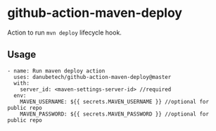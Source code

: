 # github-action-maven-deploy

Action to run `mvn deploy` lifecycle hook.

## Usage

```shell script
- name: Run maven deploy action
  uses: danubetech/github-action-maven-deploy@master
  with:
    server_id: <maven-settings-server-id> //required
  env:
    MAVEN_USERNAME: ${{ secrets.MAVEN_USERNAME }} //optional for public repo
    MAVEN_PASSWORD: ${{ secrets.MAVEN_PASSWORD }} //optional for public repo
```
